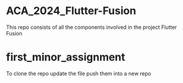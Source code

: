 # ACA_2024_Flutter-Fusion
This repo consists of all the components involved in the project Flutter Fusion
# first_minor_assignment
To clone the repo
update the file
push them into a new repo
